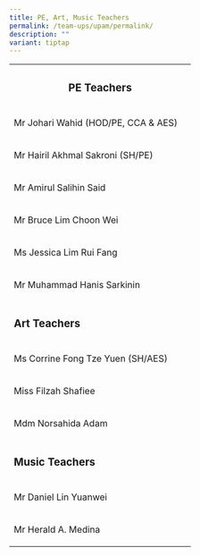 ```yaml
---
title: PE, Art, Music Teachers
permalink: /team-ups/upam/permalink/
description: ""
variant: tiptap
---
```

<table><tbody><tr><th rowspan="1" colspan="2"><h3><strong>PE Teachers</strong></h3></th></tr><tr><td rowspan="1" colspan="1"><p>Mr Johari Wahid (HOD/PE, CCA &amp; AES)</p></td><td rowspan="1" colspan="1"><p></p></td></tr><tr><td rowspan="1" colspan="1"><p>Mr Hairil Akhmal Sakroni (SH/PE)</p></td><td rowspan="1" colspan="1"><p></p></td></tr><tr><td rowspan="1" colspan="1"><p>Mr Amirul Salihin Said</p></td><td rowspan="1" colspan="1"><p></p></td></tr><tr><td rowspan="1" colspan="1"><p>Mr Bruce Lim Choon Wei&nbsp;&nbsp;</p></td><td rowspan="1" colspan="1"><p></p></td></tr><tr><td rowspan="1" colspan="1"><p>Ms Jessica Lim Rui Fang</p></td><td rowspan="1" colspan="1"><p></p></td></tr><tr><td rowspan="1" colspan="1"><p>Mr Muhammad Hanis Sarkinin</p></td><td rowspan="1" colspan="1"><p></p></td></tr><tr><td rowspan="1" colspan="2"><p></p><h3><strong>Art Teachers</strong></h3></td></tr><tr><td rowspan="1" colspan="1"><p>Ms Corrine Fong Tze Yuen (SH/AES)</p></td><td rowspan="1" colspan="1"><p></p></td></tr><tr><td rowspan="1" colspan="1"><p>Miss Filzah Shafiee</p></td><td rowspan="1" colspan="1"><p></p></td></tr><tr><td rowspan="1" colspan="1"><p>Mdm Norsahida Adam</p></td><td rowspan="1" colspan="1"><p></p></td></tr><tr><td rowspan="1" colspan="2"><p></p><h3><strong>Music Teachers</strong></h3></td></tr><tr><td rowspan="1" colspan="1"><p>Mr Daniel Lin Yuanwei&nbsp;</p></td><td rowspan="1" colspan="1"><p></p></td></tr><tr><td rowspan="1" colspan="1"><p>Mr Herald A. Medina&nbsp;&nbsp;</p></td><td rowspan="1" colspan="1"><p></p></td></tr></tbody></table><h3></h3><p></p>
